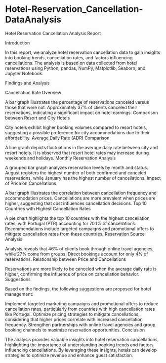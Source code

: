 # Hotel-Reservation_Cancellation-DataAnalysis
Hotel Reservation Cancellation Analysis Report

Introduction

In this report, we analyze hotel reservation cancellation data to gain insights into booking trends, cancellation rates, and factors influencing cancellations. The analysis is based on data collected from hotel reservations using Python, pandas, NumPy, Matplotlib, Seaborn, and Jupyter Notebook.

Findings and Analysis

Cancellation Rate Overview

A bar graph illustrates the percentage of reservations canceled versus those that were not. Approximately 37% of clients canceled their reservations, indicating a significant impact on hotel earnings.
Comparison between Resort and City Hotels

City hotels exhibit higher booking volumes compared to resort hotels, suggesting a possible preference for city accommodations due to their affordability.
Average Daily Rate (ADR) Comparison

A line graph depicts fluctuations in the average daily rate between city and resort hotels. It is observed that resort hotel rates may increase during weekends and holidays.
Monthly Reservation Analysis

A grouped bar graph analyzes reservation levels by month and status. August registers the highest number of both confirmed and canceled reservations, while January has the highest number of cancellations.
Impact of Price on Cancellations

A bar graph illustrates the correlation between cancellation frequency and accommodation prices. Cancellations are more prevalent when prices are higher, suggesting that cost influences cancellation decisions.
Top 10 Countries with Highest Cancellation Rates

A pie chart highlights the top 10 countries with the highest cancellation rates, with Portugal (PTR) accounting for 70.1% of cancellations. Recommendations include targeted campaigns and promotional offers to mitigate cancellation rates from these countries.
Reservation Source Analysis

Analysis reveals that 46% of clients book through online travel agencies, while 27% come from groups. Direct bookings account for only 4% of reservations.
Relationship between Price and Cancellations

Reservations are more likely to be canceled when the average daily rate is higher, confirming the influence of price on cancellation behavior.
Suggestions

Based on the findings, the following suggestions are proposed for hotel management:

Implement targeted marketing campaigns and promotional offers to reduce cancellation rates, particularly from countries with high cancellation rates like Portugal.
Optimize pricing strategies to mitigate cancellations, considering that higher prices correlate with increased cancellation frequency.
Strengthen partnerships with online travel agencies and group booking channels to maximize reservation opportunities.
Conclusion

The analysis provides valuable insights into hotel reservation cancellations, highlighting the importance of understanding booking trends and factors influencing cancellations. By leveraging these insights, hotels can develop strategies to optimize revenue and enhance guest satisfaction.
